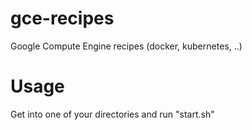 gce-recipes
===========

Google Compute Engine recipes (docker, kubernetes, ..)


Usage
=====

Get into one of your directories and run "start.sh"
